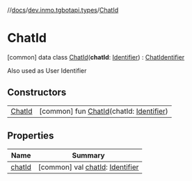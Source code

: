 //[docs](../../../index.md)/[dev.inmo.tgbotapi.types](../index.md)/[ChatId](index.md)



# ChatId  
 [common] data class [ChatId](index.md)(**chatId**: [Identifier](../index.md#%5Bdev.inmo.tgbotapi.types%2FIdentifier%2F%2F%2FPointingToDeclaration%2F%5D%2FClasslikes%2F625018081)) : [ChatIdentifier](../-chat-identifier/index.md)

Also used as User Identifier

   


## Constructors  
  
| | |
|---|---|
| <a name="dev.inmo.tgbotapi.types/ChatId/ChatId/#kotlin.Long/PointingToDeclaration/"></a>[ChatId](-chat-id.md)| <a name="dev.inmo.tgbotapi.types/ChatId/ChatId/#kotlin.Long/PointingToDeclaration/"></a> [common] fun [ChatId](-chat-id.md)(chatId: [Identifier](../index.md#%5Bdev.inmo.tgbotapi.types%2FIdentifier%2F%2F%2FPointingToDeclaration%2F%5D%2FClasslikes%2F625018081))   <br>|


## Properties  
  
|  Name |  Summary | 
|---|---|
| <a name="dev.inmo.tgbotapi.types/ChatId/chatId/#/PointingToDeclaration/"></a>[chatId](chat-id.md)| <a name="dev.inmo.tgbotapi.types/ChatId/chatId/#/PointingToDeclaration/"></a> [common] val [chatId](chat-id.md): [Identifier](../index.md#%5Bdev.inmo.tgbotapi.types%2FIdentifier%2F%2F%2FPointingToDeclaration%2F%5D%2FClasslikes%2F625018081)   <br>|

